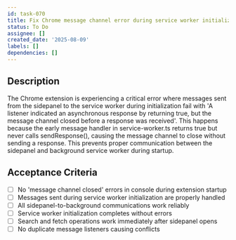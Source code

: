 ```yaml
---
id: task-070
title: Fix Chrome message channel error during service worker initialization
status: To Do
assignee: []
created_date: '2025-08-09'
labels: []
dependencies: []
---
```


## Description

The Chrome extension is experiencing a critical error where messages sent from the sidepanel to the service worker during initialization fail with 'A listener indicated an asynchronous response by returning true, but the message channel closed before a response was received'. This happens because the early message handler in service-worker.ts returns true but never calls sendResponse(), causing the message channel to close without sending a response. This prevents proper communication between the sidepanel and background service worker during startup.

## Acceptance Criteria

- [ ] No 'message channel closed' errors in console during extension startup
- [ ] Messages sent during service worker initialization are properly handled
- [ ] All sidepanel-to-background communications work reliably
- [ ] Service worker initialization completes without errors
- [ ] Search and fetch operations work immediately after sidepanel opens
- [ ] No duplicate message listeners causing conflicts

